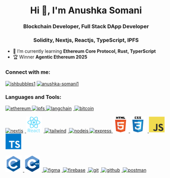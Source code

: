 <h1 align="center">Hi 👋, I'm Anushka Somani</h1>
<h3 align="center">Blockchain Developer, Full Stack DApp Developer</h3>
<h3 align="center">Solidity, Nextjs, Reactjs, TypeScript, IPFS</h3>

- 🌱 I’m currently learning **Ethereum Core Protocol, Rust, TyperScript**
- 🏆 Winner **Agentic Ethereum 2025**

<h3 align="left">Connect with me:</h3>
<p align="left">
<a href="https://twitter.com/ishbubbles1" target="blank"><img align="center" src="https://raw.githubusercontent.com/rahuldkjain/github-profile-readme-generator/master/src/images/icons/Social/twitter.svg" alt="ishbubbles1" height="30" width="40" /></a>
<a href="https://linkedin.com/in/anushka-somani1" target="blank"><img align="center" src="https://raw.githubusercontent.com/rahuldkjain/github-profile-readme-generator/master/src/images/icons/Social/linked-in-alt.svg" alt="anushka-somani1" height="30" width="40" /></a>
</p>

<h3 align="left">Languages and Tools:</h3>
<p align="left"> 
  <!-- Blockchain Stack -->
  <a href="https://ethereum.org/" target="_blank" rel="noreferrer"> <img src="https://encrypted-tbn0.gstatic.com/images?q=tbn:ANd9GcS_Yk7VOVstP8GaB9vCkJn8JNcHgbvps987wA&s" alt="ethereum" width="50" height="50"/> </a>
  <a href="https://ipfs.io/" target="_blank" rel="noreferrer"> <img src="https://upload.wikimedia.org/wikipedia/commons/1/18/Ipfs-logo-1024-ice-text.png" alt="ipfs" width="50" height="50"/> </a>
  <a href="https://langchain.com/" target="_blank" rel="noreferrer"> <img src="https://www.iotworlds.com/wp-content/uploads/2024/05/iotworlds-langchain.webp" alt="langchain" width="50" height="50" style="margin-right: 5px;"/> </a>
  <a href="https://bitcoin.org/" target="_blank" rel="noreferrer"> <img src="https://www.vectorlogo.zone/logos/bitcoin/bitcoin-icon.svg" alt="bitcoin" width="50" height="50"/> </a>

  <br>
  <br>
  <!-- Web Development Stack -->
  <a href="https://nextjs.org/" target="_blank" rel="noreferrer"> <img src="https://netmaxims.com/images/next-js-two.png" alt="nextjs" width="50" height="50" style="margin-right: 5px;"/> </a> 
  <a href="https://reactjs.org/" target="_blank" rel="noreferrer"> <img src="https://raw.githubusercontent.com/devicons/devicon/master/icons/react/react-original-wordmark.svg" alt="react" width="50" height="50" style="margin-right: 5px;"/> </a>
  <a href="https://tailwindcss.com/" target="_blank" rel="noreferrer"> <img src="https://www.vectorlogo.zone/logos/tailwindcss/tailwindcss-icon.svg" alt="tailwind" width="50" height="50" style="margin-right: 5px;"/> </a>
  <a href="https://nodejs.org" target="_blank" rel="noreferrer"> <img src="https://static-00.iconduck.com/assets.00/nodejs-icon-2048x2048-rueyo8fw.png" alt="nodejs" width="50" height="50"/> </a> 
  <a href="https://expressjs.com" target="_blank" rel="noreferrer"> <img src="https://www.peanutsquare.com/wp-content/uploads/2024/04/Express.png" alt="express" width="50" height="50"/> </a>
  <a href="https://www.w3.org/html/" target="_blank" rel="noreferrer"> <img src="https://raw.githubusercontent.com/devicons/devicon/master/icons/html5/html5-original-wordmark.svg" alt="html5" width="50" height="50"/> </a>
  <a href="https://www.w3schools.com/css/" target="_blank" rel="noreferrer"> <img src="https://raw.githubusercontent.com/devicons/devicon/master/icons/css3/css3-original-wordmark.svg" alt="css3" width="50" height="50" style="margin-right: 5px;"/> </a>
  <a href="https://developer.mozilla.org/en-US/docs/Web/JavaScript" target="_blank" rel="noreferrer"> <img src="https://raw.githubusercontent.com/devicons/devicon/master/icons/javascript/javascript-original.svg" alt="javascript" width="50" height="50" style="margin-right: 5px;"/> </a> 
  <a href="https://www.typescriptlang.org/" target="_blank" rel="noreferrer"> <img src="https://raw.githubusercontent.com/devicons/devicon/master/icons/typescript/typescript-original.svg" alt="typescript" width="50" height="50" style="margin-right: 5px;"/> </a>

  <br>
  <br>
  <!-- Others -->
  <a href="https://www.cprogramming.com/" target="_blank" rel="noreferrer"> <img src="https://raw.githubusercontent.com/devicons/devicon/master/icons/c/c-original.svg" alt="c" width=50" height="50" style="margin-right: 5px;"/> </a> 
  <a href="https://www.w3schools.com/cpp/" target="_blank" rel="noreferrer"> <img src="https://raw.githubusercontent.com/devicons/devicon/master/icons/cplusplus/cplusplus-original.svg" alt="cplusplus" width="50" height="50" style="margin-right: 5px;"/> </a> 
  <a href="https://www.figma.com/" target="_blank" rel="noreferrer"> <img src="https://www.vectorlogo.zone/logos/figma/figma-icon.svg" alt="figma" width="40" height="40" style="margin-right: 5px;margin-bottom: 5px"/> </a> 
  <a href="https://firebase.google.com/" target="_blank" rel="noreferrer"> <img src="https://www.vectorlogo.zone/logos/firebase/firebase-icon.svg" alt="firebase" width="50" height="50" style="margin-right: 5px;"/> </a> 
  <a href="https://git-scm.com/" target="_blank" rel="noreferrer"> <img src="https://www.vectorlogo.zone/logos/git-scm/git-scm-icon.svg" alt="git" width="50" height="50" style="margin-right: 5px;"/> </a> 
  <a href="https://github.com/" target="_blank" rel="noreferrer"> <img src="https://www.vectorlogo.zone/logos/github/github-tile.svg" alt="github" width="50" height="50" style="margin-right: 5px;"/> </a> 
  <a href="https://postman.com" target="_blank" rel="noreferrer"> <img src="https://www.vectorlogo.zone/logos/getpostman/getpostman-icon.svg" alt="postman" width="50" height="50" style="margin-right: 5px;"/> </a> 
 
</p>
